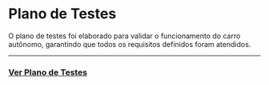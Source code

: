 # Plano de Testes

O plano de testes foi elaborado para validar o funcionamento do carro autônomo, garantindo que todos os requisitos definidos foram atendidos.

---

### [Ver Plano de Testes](../Testes.pdf)
